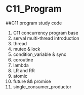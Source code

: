 # C11_Program
##C11 program study code
1. C11 concurrency program base
2. serval multi-thread introduction
3. thread
4. mutex & lock
5. condition_variable & sync
6. coroutine
7. lambda
8. LR and RR
9. atomic
10. future && promise
11. single_consumer_productor
